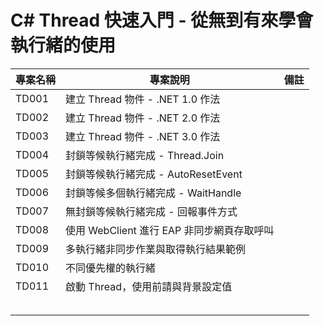 # C# Thread 快速入門 - 從無到有來學會執行緒的使用

|專案名稱|專案說明|備註|
|-|-|-|
|TD001|建立 Thread 物件 - .NET 1.0 作法||
|TD002|建立 Thread 物件 - .NET 2.0 作法||
|TD003|建立 Thread 物件 - .NET 3.0 作法||
|TD004|封鎖等候執行緒完成 - Thread.Join||
|TD005|封鎖等候執行緒完成 - AutoResetEvent||
|TD006|封鎖等候多個執行緒完成 - WaitHandle||
|TD007|無封鎖等候執行緒完成 - 回報事件方式||
|TD008|使用 WebClient 進行 EAP 非同步網頁存取呼叫||
|TD009|多執行緒非同步作業與取得執行結果範例||
|TD010|不同優先權的執行緒||
|TD011|啟動 Thread，使用前請與背景設定值||
||||
||||
||||
||||
||||


